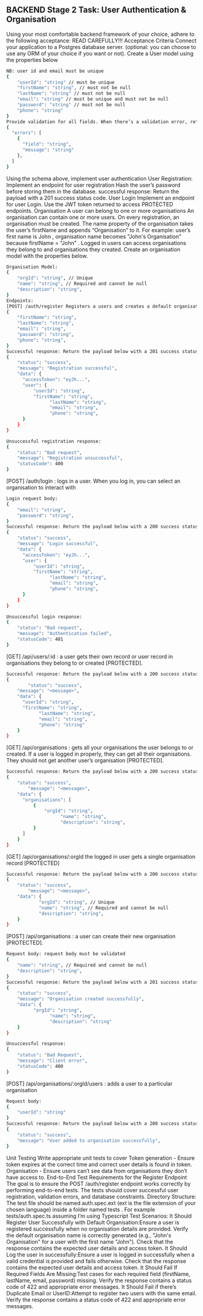  ## BACKEND Stage 2 Task: User Authentication & Organisation
Using your most comfortable backend framework of your choice, adhere to the following acceptance:
READ CAREFULLY!!!
Acceptance Criteria
Connect your application to a Postgres database server. (optional: you can choose to use any ORM of your choice if you want or not).
Create a User model using the properties below

```Bash
NB: user id and email must be unique
{
	"userId": "string" // must be unique
	"firstName": "string", // must not be null
	"lastName": "string" // must not be null
	"email": "string" // must be unique and must not be null
	"password": "string" // must not be null
	"phone": "string"
}
Provide validation for all fields. When there’s a validation error, return status code 422 with payload:
{
  "errors": [
    {
      "field": "string",
      "message": "string"
    },
  ]
}
```

Using the schema above, implement user authentication
User Registration:
Implement an endpoint for user registration
Hash the user’s password before storing them in the database.
successful response: Return the payload with a 201 success status code.
User Login
Implement an endpoint for user Login.
Use the JWT token returned to access PROTECTED endpoints.
Organisation
A user can belong to one or more organisations
An organisation can contain one or more users.
On every registration, an organisation must be created.
The name property of the organisation takes the user’s firstName and appends “Organisation” to it. For example: user’s first name is John , organisation name becomes "John's Organisation" because firstName = "John" .
Logged in users can access organisations they belong to and organisations they created.
Create an organisation model with the properties below.
```bash
Organisation Model:
{
	"orgId": "string", // Unique
	"name": "string", // Required and cannot be null
	"description": "string",
}
Endpoints:
[POST] /auth/register Registers a users and creates a default organisation Register request body:
{
	"firstName": "string",
	"lastName": "string",
	"email": "string",
	"password": "string",
	"phone": "string",
}
Successful response: Return the payload below with a 201 success status code.
{
    "status": "success",
    "message": "Registration successful",
    "data": {
      "accessToken": "eyJh...",
      "user": {
	      "userId": "string",
	      "firstName": "string",
				"lastName": "string",
				"email": "string",
				"phone": "string",
      }
    }
}
```
```Bash
Unsuccessful registration response:
{
    "status": "Bad request",
    "message": "Registration unsuccessful",
    "statusCode": 400
}
```

[POST] /auth/login : logs in a user. When you log in, you can select an organisation to interact with
```Bash
Login request body:
{
	"email": "string",
	"password": "string",
}
Successful response: Return the payload below with a 200 success status code.
{
    "status": "success",
    "message": "Login successful",
    "data": {
      "accessToken": "eyJh...",
      "user": {
	      "userId": "string",
	      "firstName": "string",
				"lastName": "string",
				"email": "string",
				"phone": "string",
      }
    }
}
```
```Bash
Unsuccessful login response:
{
    "status": "Bad request",
    "message": "Authentication failed",
    "statusCode": 401
}
```
[GET] /api/users/:id : a user gets their own record or user record in organisations they belong to or created [PROTECTED].
```bash
Successful response: Return the payload below with a 200 success status code.
{
		"status": "success",
    "message": "<message>",
    "data": {
      "userId": "string",
      "firstName": "string",
			"lastName": "string",
			"email": "string",
			"phone": "string"
    }
}
```
[GET] /api/organisations : gets all your organisations the user belongs to or created. If a user is logged in properly, they can get all their organisations. They should not get another user’s organisation [PROTECTED].
```Bash
Successful response: Return the payload below with a 200 success status code.
{
    "status": "success",
		"message": "<message>",
    "data": {
      "organisations": [
	      {
		      "orgId": "string",
					"name": "string",
					"description": "string",
	      }
      ]
    }
}
```
[GET] /api/organisations/:orgId the logged in user gets a single organisation record [PROTECTED]
```Bash
Successful response: Return the payload below with a 200 success status code.
{
    "status": "success",
		"message": "<message>",
    "data": {
			"orgId": "string", // Unique
			"name": "string", // Required and cannot be null
			"description": "string",
	}
}
```
[POST] /api/organisations : a user can create their new organisation [PROTECTED].
```Bash
Request body: request body must be validated
{
	"name": "string", // Required and cannot be null
	"description": "string",
}
Successful response: Return the payload below with a 201 success status code.
{
    "status": "success",
    "message": "Organisation created successfully",
    "data": {
	      "orgId": "string", 
				"name": "string", 
				"description": "string"
    }
}
```
```Bash
Unsuccessful response:
{
    "status": "Bad Request",
    "message": "Client error",
    "statusCode": 400
}
```
[POST] /api/organisations/:orgId/users : adds a user to a particular organisation
```Bash
Request body:
{
	"userId": "string"
}
Successful response: Return the payload below with a 200 success status code.
{
    "status": "success",
    "message": "User added to organisation successfully",
}
```
Unit Testing
Write appropriate unit tests to cover
Token generation - Ensure token expires at the correct time and correct user details is found in token.
Organisation - Ensure users can’t see data from organisations they don’t have access to.
End-to-End Test Requirements for the Register Endpoint
The goal is to ensure the POST /auth/register endpoint works correctly by performing end-to-end tests. The tests should cover successful user registration, validation errors, and database constraints.
Directory Structure:
The test file should be named auth.spec.ext (ext is the file extension of your chosen language) inside a folder named tests . For example tests/auth.spec.ts assuming I’m using Typescript
Test Scenarios:
It Should Register User Successfully with Default Organisation:Ensure a user is registered successfully when no organisation details are provided.
Verify the default organisation name is correctly generated (e.g., "John's Organisation" for a user with the first name "John").
Check that the response contains the expected user details and access token.
It Should Log the user in successfully:Ensure a user is logged in successfully when a valid credential is provided and fails otherwise.
Check that the response contains the expected user details and access token.
It Should Fail If Required Fields Are Missing:Test cases for each required field (firstName, lastName, email, password) missing.
Verify the response contains a status code of 422 and appropriate error messages.
It Should Fail if there’s Duplicate Email or UserID:Attempt to register two users with the same email.
Verify the response contains a status code of 422 and appropriate error messages.

